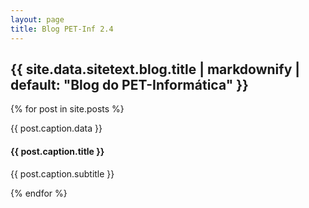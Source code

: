 ```yaml
---
layout: page
title: Blog PET-Inf 2.4
---
```

<section class="bg-light page-section" id="{{ site.data.sitetext.blog.section | default: "blog" }}">
  <div class="container">
    <div class="row">
      <div class="col-lg-12 text-center">
        <h2 class="section-heading text-uppercase">{{ site.data.sitetext.blog.title | markdownify | default: "Blog do PET-Informática" }}</h2>
      </div>
    </div>
    <div class="row">
      {% for post in site.posts %}
        <div class="col-md-4 col-sm-6 portfolio-item">
          <a class="portfolio-link" href="{{ post.url }}">
            <div class="portfolio-hover">
              <div class="portfolio-hover-content">
                <i class="{{ site.data.style.portfolio-icon | default: "fas fa-plus fa-3x" }}"></i>
              </div>
            </div>
            <img class="img-fluid" src="{{ post.caption.thumbnail }}" alt="">
          </a>
          <div class="blog-caption">
            <p class="post-data">{{ post.caption.data }}</p>
            <h4>{{ post.caption.title }}</h4>
            <p class="blog-subtitle">{{ post.caption.subtitle }}</p>
          </div>
        </div>
      {% endfor %}
    </div>
  </div>
</section>
